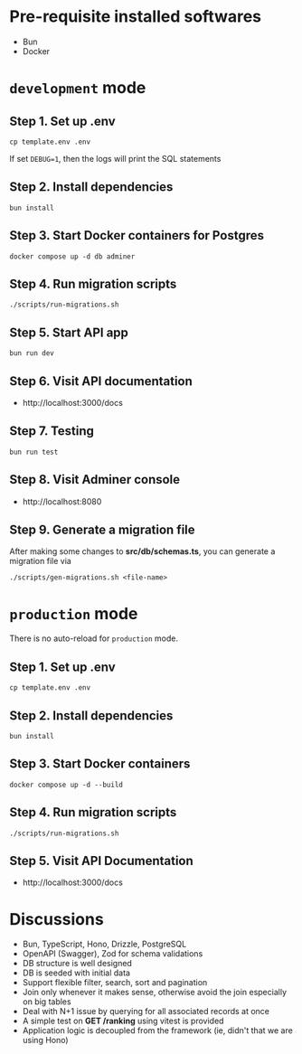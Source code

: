 # Pre-requisite installed softwares
  - Bun
  - Docker

# `development` mode

## Step 1. Set up .env
```console
cp template.env .env
```
If set `DEBUG=1`, then the logs will print the SQL statements

## Step 2. Install dependencies
```console
bun install
```

## Step 3. Start Docker containers for Postgres
```console
docker compose up -d db adminer
```

## Step 4. Run migration scripts
```console
./scripts/run-migrations.sh
```

## Step 5. Start API app
```console
bun run dev
```

## Step 6. Visit API documentation
- http://localhost:3000/docs

## Step 7. Testing
```console
bun run test
```

## Step 8. Visit Adminer console
- http://localhost:8080

## Step 9. Generate a migration file
After making some changes to **src/db/schemas.ts**, you can generate a migration file via
```console
./scripts/gen-migrations.sh <file-name>
```

# `production` mode

There is no auto-reload for `production` mode.

## Step 1. Set up .env
```console
cp template.env .env
```

## Step 2. Install dependencies
```console
bun install
```

## Step 3. Start Docker containers
```console
docker compose up -d --build
```

## Step 4. Run migration scripts
```console
./scripts/run-migrations.sh
```

## Step 5. Visit API Documentation
- http://localhost:3000/docs

# Discussions
- Bun, TypeScript, Hono, Drizzle, PostgreSQL
- OpenAPI (Swagger), Zod for schema validations
- DB structure is well designed
- DB is seeded with initial data
- Support flexible filter, search, sort and pagination
- Join only whenever it makes sense, otherwise avoid the join especially on big tables
- Deal with N+1 issue by querying for all associated records at once
- A simple test on **GET /ranking** using vitest is provided
- Application logic is decoupled from the framework (ie, didn't that we are using Hono)
